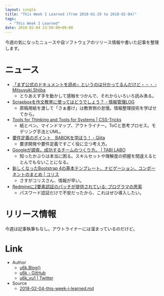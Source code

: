 ```yaml
---
layout: single
title: "This Week I Learned (from 2018-01-29 to 2018-02-04)"
tags:
  - "This Week I Learned"
date: 2018-02-04 23:50:00+09:00
---
```


今週の気になったニュースや自ソフトウェアのリリース情報や書いた記事を整理します。

# ニュース

- [「まず公式のドキュメントを読め」というのは分かってるんだけど・・・ - Mitsuyuki.Shiiba](http://bufferings.hatenablog.com/entry/2018/01/28/002935)
    - とりあえず手を動かして感触をつかんで、それからいろいろ読み漁る。
- [Scrapboxを作文教育に使ってはどうでしょう？ - 情報管理LOG](http://hokoxjouhou.blog105.fc2.com/blog-entry-1093.html)
    - 原稿用紙を渡して「さぁ書け」は教育側の怠慢。情報整理技術を学ばせてから。
- [Tools for Thinking and Tools for Systems \| CSS-Tricks](https://css-tricks.com/tools-thinking-tools-systems/)
    - 紙とペン。マインドマップ、アウトライナー。ToCと思考プロセス。モデリング手法とUML。
- [要件定義のポイント　BABOKを学ぼう！ - Qiita](https://qiita.com/KazuTaka500/items/d26fbdba4e0fe698f26f)
    - 要求開発や要件定義ですごく役に立つ考え方。
- [Googleが調査。成功するチームのつくり方。 \| TABI LABO](https://tabi-labo.com/286047/awake-making-team)
    - 知ったかぶりは本当に困る。スキルセットや理解度の把握を間違えるととんでもないことになる。
- [新しくなったBootstrap 4の基本テンプレート、ナビゲーション、コンポーネントのまとめ \| コリス](http://coliss.com/articles/build-websites/operation/work/bootstrap-4-new-templates-and-components.html)
    - さすがコリスさん、情報が早い。
- [Redmineに2要素認証のパッチが提供されている: プログラマの思索](http://forza.cocolog-nifty.com/blog/2018/01/redmine2-70f9.html)
    - パスワード認証だけで不安だったから、これはぜひ導入したい。

# リリース情報

今週は記事執筆もなし。アウトライナーには溜まっているのだけど。

# Link

- Author
    - [u6k.Blog()](https://blog.u6k.me/)
    - [u6k - GitHub](https://github.com/u6k)
    - [u6k_yu1 \| Twitter](https://twitter.com/u6k_yu1)
- Source
    - [2018-02-04-this-week-i-learned.md](https://github.com/u6k/blog/blob/master/_posts/2018-02-04-this-week-i-learned.md)
